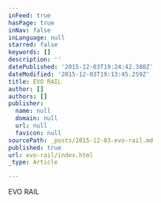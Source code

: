 ```yaml
---
inFeed: true
hasPage: true
inNav: false
inLanguage: null
starred: false
keywords: []
description: ''
datePublished: '2015-12-03T19:24:42.380Z'
dateModified: '2015-12-03T19:13:45.259Z'
title: EVO RAIL
author: []
authors: []
publisher:
  name: null
  domain: null
  url: null
  favicon: null
sourcePath: _posts/2015-12-03-evo-rail.md
published: true
url: evo-rail/index.html
_type: Article

---
```

EVO RAIL
